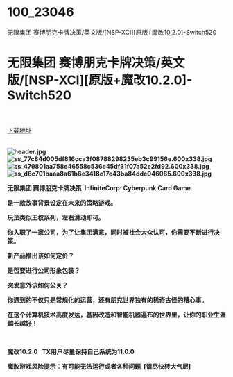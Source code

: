 # 100_23046
无限集团 赛博朋克卡牌决策/英文版/[NSP-XCI][原版+魔改10.2.0]-Switch520
# 无限集团 赛博朋克卡牌决策/英文版/[NSP-XCI][原版+魔改10.2.0]-Switch520
 <br/></br>
[下载地址](https://www.switch520.cc/article/23046 "下载地址")
<br/></br>

<p><strong><img title="header.jpg" src="https://www.switch520.cc/muke_img/2021_10_08_50c7a24950a91.jpg" alt="header.jpg"></strong><br>
<strong><img title="ss_77c84d005df816cca3f08788298235eb3c99156e.600x338.jpg" src="https://www.switch520.cc/muke_img/2021_10_08_077cbbd005388.jpg" alt="ss_77c84d005df816cca3f08788298235eb3c99156e.600x338.jpg"></strong><br>
<strong><img title="ss_479801aa758e46558c536e45df31f07a52e2fd92.600x338.jpg" src="https://www.switch520.cc/muke_img/2021_10_08_1d08822d1a604.jpg" alt="ss_479801aa758e46558c536e45df31f07a52e2fd92.600x338.jpg"></strong><br>
<strong><img title="ss_d6c701baaa8a61b6e3418e17e43ba84dde046065.600x338.jpg" src="https://www.switch520.cc/muke_img/2021_10_08_9959ecc7d6648.jpg" alt="ss_d6c701baaa8a61b6e3418e17e43ba84dde046065.600x338.jpg">&nbsp;</strong></p>
<p><strong>无限集团 赛博朋克卡牌决策&nbsp; InfiniteCorp: Cyberpunk Card Game</strong></p>
<p><strong>是一款故事背景设定在未来的策略游戏。</strong></p>
<p><strong>玩法类似王权系列，左右滑动即可。</strong></p>
<p><strong>你入职了一家公司，为了让集团满意，同时被社会大众认可，你需要不断进行决策。</strong></p>
<p><strong>新产品推出该如何定价？</strong></p>
<p><strong>是否要进行公司形象包装？</strong></p>
<p><strong>突发意外该如何公关？</strong></p>
<p><strong>你遇到的不仅只是常规化的运营，还有朋克世界独有的稀奇古怪的糟心事。</strong></p>
<p><strong>在这个计算机技术高度发达，基因改造和智能机器遍布的世界里，让你的职业生涯越长越好！</strong></p>
<p>&nbsp;</p>
<p><strong>魔改10.2.0 &nbsp;&nbsp;TX用户尽量保持自己系统为11.0.0</strong></p>
<p><strong>魔改游戏风险提示：有可能无法运行或者各种问题 &nbsp;[请尽快转大气层]</strong></p>
